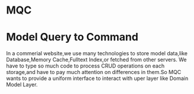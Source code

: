 MQC
==========================================================================
Model Query to Command
==========================================================================

In a commerial website,we use many technologies to store model data,like Database,Memory Cache,Fulltext Index,or fetched from other servers. We have to type so much code to process CRUD operations on each storage,and have to pay much attention on differences in them.So MQC wants to provide a uniform interface to interact with uper layer like Domain Model Layer.
